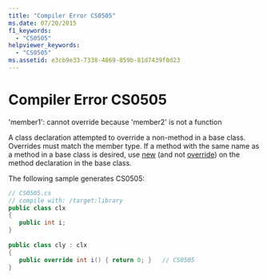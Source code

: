 ```yaml
---
title: "Compiler Error CS0505"
ms.date: 07/20/2015
f1_keywords: 
  - "CS0505"
helpviewer_keywords: 
  - "CS0505"
ms.assetid: e3cb9e33-7338-4869-859b-81d7439f0d23
---
```

# Compiler Error CS0505
'member1': cannot override because 'member2' is not a function  
  
 A class declaration attempted to override a non-method in a base class. Overrides must match the member type. If a method with the same name as a method in a base class is desired, use [new](../../csharp/language-reference/keywords/new.md) (and not [override](../../csharp/language-reference/keywords/override.md)) on the method declaration in the base class.  
  
 The following sample generates CS0505:  
  
```csharp  
// CS0505.cs  
// compile with: /target:library  
public class clx  
{  
   public int i;  
}  
  
public class cly : clx  
{  
   public override int i() { return 0; }   // CS0505  
}  
```
